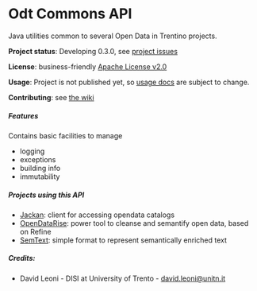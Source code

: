 Odt Commons API
====

Java utilities common to several Open Data in Trentino projects. 

**Project status**: Developing 0.3.0, see [project issues](https://github.com/opendatatrentino/odt-commons/issues)

**License**: business-friendly [Apache License v2.0](https://github.com/opendatatrentino/odt-commons/blob/master/LICENSE.txt)

**Usage**: Project is not published yet, so [usage docs](docs/x.y/index.md) are subject to change. 

**Contributing**: see [the wiki](https://github.com/opendatatrentino/odt-commons/wiki)

##### Features

Contains basic facilities to manage 

* logging
* exceptions
* building info
* immutability

##### Projects using this API

* [Jackan](https://github.com/opendatatrentino/jackan): client for accessing opendata catalogs
* [OpenDataRise](https://github.com/opendatatrentino/OpenDataRise): power tool to cleanse and semantify open data, based on Refine
* [SemText](https://github.com/opendatatrentino/semtext): simple format to represent semantically enriched text 

##### Credits:

* David Leoni - DISI at University of Trento - david.leoni@unitn.it
